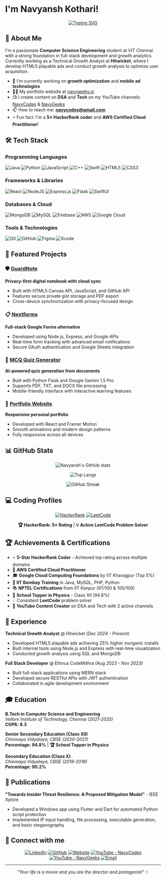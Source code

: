 # I'm Navyansh Kothari! 

<div align="center">
  
[![Typing SVG](https://readme-typing-svg.herokuapp.com?font=Fira+Code&pause=1000&color=2196F3&center=true&vCenter=true&width=435&lines=Full+Stack+Developer;Technical+Growth+Analyst;5⭐+HackerRank+Coder;Always+learning+new+things)](https://git.io/typing-svg)

</div>

## 🚀 About Me

I'm a passionate **Computer Science Engineering** student at VIT Chennai with a strong foundation in full-stack development and growth analytics. Currently working as a Technical Growth Analyst at **Hitwicket**, where I develop HTML5 playable ads and conduct growth analysis to optimize user acquisition.

- 🔭 I'm currently working on **growth optimization** and **mobile ad technologies**
- 👨‍💻 My portfolio website at [navygeeks.in](https://navygeeks.in)
- 📺 I create content on **DSA** and **Tech** on my YouTube channels: [NavyCodes](https://youtube.com/@navycodes) & [NavyGeeks](https://youtube.com/@navygeeks)
- 📫 How to reach me: **navycodes@gmail.com**
- ⚡ Fun fact: I'm a **5⭐ HackerRank coder** and **AWS Certified Cloud Practitioner**!

## 🛠️ Tech Stack

### Programming Languages
![Java](https://img.shields.io/badge/java-%23ED8B00.svg?style=for-the-badge&logo=openjdk&logoColor=white)
![Python](https://img.shields.io/badge/python-3670A0?style=for-the-badge&logo=python&logoColor=white)
![JavaScript](https://img.shields.io/badge/javascript-%23323330.svg?style=for-the-badge&logo=javascript&logoColor=%23F7DF1E)
![C++](https://img.shields.io/badge/c++-%2300599C.svg?style=for-the-badge&logo=c%2B%2B&logoColor=white)
![Swift](https://img.shields.io/badge/swift-F54A2A?style=for-the-badge&logo=swift&logoColor=white)
![HTML5](https://img.shields.io/badge/html5-%23E34F26.svg?style=for-the-badge&logo=html5&logoColor=white)
![CSS3](https://img.shields.io/badge/css3-%231572B6.svg?style=for-the-badge&logo=css3&logoColor=white)

### Frameworks & Libraries
![React](https://img.shields.io/badge/react-%2320232a.svg?style=for-the-badge&logo=react&logoColor=%2361DAFB)
![NodeJS](https://img.shields.io/badge/node.js-6DA55F?style=for-the-badge&logo=node.js&logoColor=white)
![Express.js](https://img.shields.io/badge/express.js-%23404d59.svg?style=for-the-badge&logo=express&logoColor=%2361DAFB)
![Flask](https://img.shields.io/badge/flask-%23000.svg?style=for-the-badge&logo=flask&logoColor=white)
![SwiftUI](https://img.shields.io/badge/SwiftUI-0D96F6?style=for-the-badge&logo=swift&logoColor=white)

### Databases & Cloud
![MongoDB](https://img.shields.io/badge/MongoDB-%234ea94b.svg?style=for-the-badge&logo=mongodb&logoColor=white)
![MySQL](https://img.shields.io/badge/mysql-%2300f.svg?style=for-the-badge&logo=mysql&logoColor=white)
![Firebase](https://img.shields.io/badge/firebase-%23039BE5.svg?style=for-the-badge&logo=firebase)
![AWS](https://img.shields.io/badge/AWS-%23FF9900.svg?style=for-the-badge&logo=amazon-aws&logoColor=white)
![Google Cloud](https://img.shields.io/badge/GoogleCloud-%234285F4.svg?style=for-the-badge&logo=google-cloud&logoColor=white)

### Tools & Technologies
![Git](https://img.shields.io/badge/git-%23F05033.svg?style=for-the-badge&logo=git&logoColor=white)
![GitHub](https://img.shields.io/badge/github-%23121011.svg?style=for-the-badge&logo=github&logoColor=white)
![Figma](https://img.shields.io/badge/figma-%23F24E1E.svg?style=for-the-badge&logo=figma&logoColor=white)
![Xcode](https://img.shields.io/badge/Xcode-007ACC?style=for-the-badge&logo=Xcode&logoColor=white)

## 🌟 Featured Projects

### 🛡️ [GuardNote](https://github.com/navyansh1/guardnote)
**Privacy-first digital notebook with cloud sync**
- Built with HTML5 Canvas API, JavaScript, and GitHub API
- Features secure private gist storage and PDF export
- Cross-device synchronization with privacy-focused design

### 📋 [Nextforms](https://github.com/navyansh1/nextforms)
**Full-stack Google Forms alternative**
- Developed using Node.js, Express, and Google APIs
- Real-time form tracking with advanced email notifications
- Secure OAuth authentication and Google Sheets integration

### 🧠 [MCQ Quiz Generator](https://github.com/navyansh1/mcq-generator)
**AI-powered quiz generation from documents**
- Built with Python Flask and Google Gemini 1.5 Pro
- Supports PDF, TXT, and DOCX file processing
- Mobile-friendly interface with interactive learning features

### 💼 [Portfolio Website](https://navygeeks.in)
**Responsive personal portfolio**
- Developed with React and Framer Motion
- Smooth animations and modern design patterns
- Fully responsive across all devices

## 📊 GitHub Stats

<div align="center">
  
![Navyansh's GitHub stats](https://github-readme-stats.vercel.app/api?username=navyansh1&show_icons=true&theme=radical)

![Top Langs](https://github-readme-stats.vercel.app/api/top-langs/?username=navyansh1&layout=compact&theme=radical)

![GitHub Streak](https://github-readme-streak-stats.herokuapp.com/?user=navyansh1&theme=radical)

</div>

## 💻 Coding Profiles

<div align="center">

[![HackerRank](https://img.shields.io/badge/-Hackerrank-2EC866?style=for-the-badge&logo=HackerRank&logoColor=white)](https://hackerrank.com/navyansh1)
[![LeetCode](https://img.shields.io/badge/LeetCode-000000?style=for-the-badge&logo=LeetCode&logoColor=#d16c06)](https://leetcode.com/navyansh1)

**🏆 HackerRank: 5⭐ Rating** | **💡 Active LeetCode Problem Solver**

</div>

## 🏆 Achievements & Certifications

- ⭐ **5-Star HackerRank Coder** - Achieved top rating across multiple domains
- 🏅 **AWS Certified Cloud Practitioner**
- 🎓 **Google Cloud Computing Foundations** by IIT Kharagpur (Top 5%)
- 🐍 **IIT Bombay Training** in Java, MySQL, PHP, Python
- 📚 **NPTEL Certifications** from IIT Kanpur (97/100 & 100/100)
- 🏫 **School Topper in Physics** - Class XII (94.8%)
- 💡 Consistent **LeetCode** problem solver
- 🎥 **YouTube Content Creator** on DSA and Tech with 2 active channels

## 💼 Experience

**Technical Growth Analyst** @ Hitwicket *(Dec 2024 - Present)*
- Developed HTML5 playable ads achieving 25% higher inorganic installs
- Built internal tools using Node.js and Express with real-time visualization
- Conducted growth analysis using SQL and MongoDB

**Full Stack Developer** @ Ethnus CodeMithra *(Aug 2023 - Nov 2023)*
- Built full-stack applications using MERN stack
- Developed secure RESTful APIs with JWT authentication
- Collaborated in agile development environment

## 🎓 Education

**B.Tech in Computer Science and Engineering**  
*Vellore Institute of Technology, Chennai (2021-2025)*  
**CGPA: 8.3**

**Senior Secondary Education (Class XII)**  
*Chinmaya Vidyalaya, CBSE (2020-2021)*  
**Percentage: 94.8%** | **🏆 School Topper in Physics**

**Secondary Education (Class X)**  
*Chinmaya Vidyalaya, CBSE (2018-2019)*  
**Percentage: 90.2%**

## 📝 Publications

**"Towards Insider Threat Resilience: A Proposed Mitigation Model"** - IEEE Xplore
- Developed a Windows app using Flutter and Dart for automated Python script protection
- Implemented IP input handling, file processing, executable generation, and basic steganography

## 🤝 Connect with me

<div align="center">

[![LinkedIn](https://img.shields.io/badge/LinkedIn-%230077B5.svg?style=for-the-badge&logo=linkedin&logoColor=white)](https://linkedin.com/in/navyansh)
[![GitHub](https://img.shields.io/badge/github-%23121011.svg?style=for-the-badge&logo=github&logoColor=white)](https://github.com/navyansh1)
[![Website](https://img.shields.io/badge/website-000000?style=for-the-badge&logo=About.me&logoColor=white)](https://navygeeks.in)
[![YouTube - NavyCodes](https://img.shields.io/badge/NavyCodes-%23FF0000.svg?style=for-the-badge&logo=YouTube&logoColor=white)](https://youtube.com/@navycodes)
[![YouTube - NavyGeeks](https://img.shields.io/badge/NavyGeeks-%23FF0000.svg?style=for-the-badge&logo=YouTube&logoColor=white)](https://youtube.com/@navygeeks)
[![Email](https://img.shields.io/badge/Gmail-D14836?style=for-the-badge&logo=gmail&logoColor=white)](mailto:navycodes@gmail.com)

</div>

---

<div align="center">
  
*"Your life is a movie and you are the director and protagonist"* ✨

</div>
